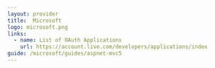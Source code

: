 ```yaml
---
layout: provider
title:  Microsoft
logo: microsoft.png
links:
  - name: List of OAuth Applications
    url: https://account.live.com/developers/applications/index
guide: /microsoft/guides/aspnet-mvc5
---
```

